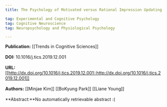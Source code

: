 ```yaml
---
title: The Psychology of Motivated versus Rational Impression Updating

tag: Experimental and Cognitive Psychology 
tag: Cognitive Neuroscience 
tag: Neuropsychology and Physiological Psychology

---
```


**Publication:** [[Trends in Cognitive Sciences]]<br><br>**DOI:** 10.1016/j.tics.2019.12.001                                       
<br>**URL:**[[http://dx.doi.org/10.1016/j.tics.2019.12.001::http://dx.doi.org/10.1016/j.tics.2019.12.001]]<br><br>**Authors:** [[Minjae Kim]] [[BoKyung Park]] [[Liane Young]] <br><br>**Abstract:**No automatically retrievable abstract :(


